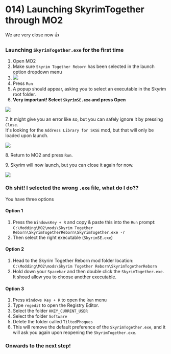 # 014) Launching SkyrimTogether through MO2

We are very close now :thumbsup:

### Launching `SkyrimTogether.exe` for the first time

1. Open MO2
2. Make sure `Skyrim Together Reborn` has been selected in the launch option dropdown menu
3. ![](https://shx.is/5BlD3wkRM.png)
4. Press `Run`
5. A popup should appear, asking you to select an executable in the Skyrim root folder.
6. **Very important! Select `SkyrimSE.exe` and press Open**

![](https://shx.is/5BlEBHSqt.png)

7\. It might give you an error like so, but you can safely ignore it by pressing `Close`.\
It's looking for the `Address Library for SKSE` mod, but that will only be loaded upon launch.

![](https://shx.is/5BlGCrk0m.png)

8\. Return to MO2 and press `Run`.

9\. Skyrim will now launch, but you can close it again for now.

![](https://shx.is/5BlILHGmw.gif)

### Oh shit! I selected the wrong `.exe` file, what do I do??

You have three options

#### Option 1

1. Press the `WindowsKey + R` and copy & paste this into the `Run` prompt:\
   `C:\Modding\MO2\mods\Skyrim Together Reborn\SkyrimTogetherReborn\SkyrimTogether.exe -r`
2. Then select the right executable (`SkyrimSE.exe`)

#### Option 2

1. Head to the Skyrim Together Reborn mod folder location:\
   `C:\Modding\MO2\mods\Skyrim Together Reborn\SkyrimTogetherReborn`
2. Hold down your `Spacebar` and then double click the `SkyrimTogether.exe`. It shoud allow you to choose another executable.

#### Option 3

1. Press `Windows Key + R` to open the `Run` menu
2. Type `regedit` to open the Registry Editor.
3. Select the folder `HKEY_CURRENT_USER`
4. Select the folder `Software`
5. Delete the folder called `TiltedPhoques`
6. This will remove the default preference of the `SkyrimTogether.exe`, and it will ask you again upon reopening the `SkyrimTogether.exe`.



### Onwards to the next step!
